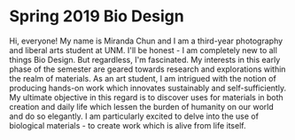 # Spring 2019 Bio Design
Hi, everyone! My name is Miranda Chun and I am a third-year photography and liberal arts student at UNM. 
I'll be honest - I am completely new to all things Bio Design. 
But regardless, I'm fascinated. 
My interests in this early phase of the semester are geared towards research and explorations within the realm of materials. 
As an art student, I am intrigued with the notion of producing hands-on work which innovates sustainably and self-sufficiently. 
My ultimate objective in this regard is to discover uses for materials in both creation and daily life which lessen the burden of humanity on our world and do so elegantly. 
I am particularly excited to delve into the use of biological materials - to create work which is alive from life itself.
